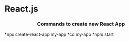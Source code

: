 # React.js

<h3 align='center'>Commands to create new React App</h3>
*npx create-react-app my-app
*cd my-app
*npm start
